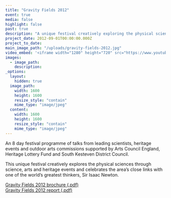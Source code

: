 ```yaml
---
title: "Gravity Fields 2012"
event: true
media: false
highlight: false
past: true
description: "A unique festival creatively exploring the physical sciences through science, arts and heritage events."
project_date: 2012-09-01T00:00:00.000Z
project_to_date:
main_image_path: "/uploads/gravity-fields-2012.jpg"
video_embed: '<iframe width="1280" height="720" src="https://www.youtube-nocookie.com/embed/CfDzHXonqy8?rel=0" frameborder="0" allowfullscreen></iframe>'
images:
  - image_path:
    description:
_options:
  layout:
    hidden: true
  image_path:
    width: 1600
    height: 1600
    resize_style: "contain"
    mime_type: "image/jpeg"
  content:
    width: 1600
    height: 1600
    resize_style: "contain"
    mime_type: "image/jpeg"
---
```

An 8 day festival programme of talks from leading scientists, heritage events and 
outdoor arts commissions supported by Arts Council England, Heritage Lottery Fund and 
South Kesteven District Council.

This unique festival creatively explores the physical sciences through science,
arts and heritage events and celebrates the area’s close links with one of the world’s
greatest thinkers, Sir Isaac Newton. 

[Gravity Fields 2012 brochure (.pdf)](/uploads/gravity-fields-2012-brochure.pdf)  
[Gravity Fields 2012 report (.pdf)](/uploads/gravity-fields-2012-report.pdf)